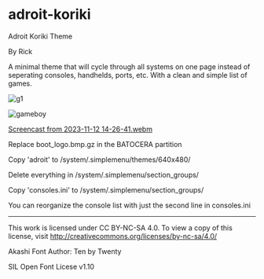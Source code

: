 # adroit-koriki
Adroit Koriki Theme

By Rick

A minimal theme that will cycle through all systems on one page instead of seperating consoles, handhelds, ports, etc. With a clean and simple list of games.

![g1](https://github.com/RickAndTired/adroit-koriki/assets/53553229/7abb78fc-530f-44de-9463-f293e82f094c)

![gameboy](https://github.com/RickAndTired/adroit-koriki/assets/53553229/e407f6ca-9f6f-431d-a112-8a0cb542830a)

[Screencast from 2023-11-12 14-26-41.webm](https://github.com/RickAndTired/adroit-koriki/assets/53553229/9b9e9beb-4b4e-4757-bce2-afdb1423f15d)



Replace boot_logo.bmp.gz in the BATOCERA partition

Copy 'adroit' to /system/.simplemenu/themes/640x480/

Delete everything in /system/.simplemenu/section_groups/

Copy 'consoles.ini' to /system/.simplemenu/section_groups/

You can reorganize the console list with just the second line in consoles.ini


-----

This work is licensed under CC BY-NC-SA 4.0. To view a copy of this license, visit http://creativecommons.org/licenses/by-nc-sa/4.0/

Akashi Font Author: Ten by Twenty

SIL Open Font Licese v1.10
